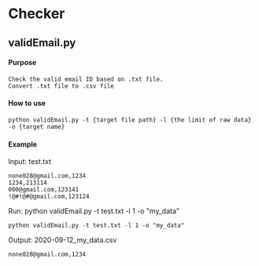 # Checker
## validEmail.py
#### Purpose
```
Check the valid email ID based on .txt file.
Convert .txt file to .csv file
```
#### How to use
```
python validEmail.py -t {target file path} -l {the limit of raw data} -o {target name}
```
#### Example
Input: test.txt
```
none028@gmail.com,1234
1234,213114
000@gmail.com,123141
!@#!@#@gmail.com,123124
```
Run: python validEmail.py -t test.txt -l 1 -o "my_data"
```
python validEmail.py -t test.txt -l 1 -o "my_data"
```
Output: 2020-09-12_my_data.csv
```
none028@gmail.com,1234
```
